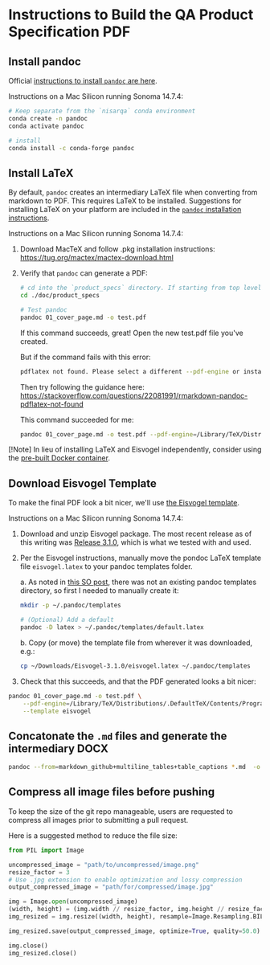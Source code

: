 # Instructions to Build the QA Product Specification PDF

## Install pandoc
Official [instructions to install `pandoc` are here](https://pandoc.org/installing.html).

Instructions on a Mac Silicon running Sonoma 14.7.4:
```bash
# Keep separate from the `nisarqa` conda environment
conda create -n pandoc
conda activate pandoc

# install
conda install -c conda-forge pandoc
```

## Install LaTeX
By default, `pandoc` creates an intermediary LaTeX file when converting from markdown to PDF. This requires LaTeX to be installed. Suggestions for installing LaTeX on your platform are included in the [`pandoc` installation instructions](https://pandoc.org/installing.html).

Instructions on a Mac Silicon running Sonoma 14.7.4:

1. Download MacTeX and follow .pkg installation instructions: https://tug.org/mactex/mactex-download.html
2. Verify that `pandoc` can generate a PDF:

    ```bash
    # cd into the `product_specs` directory. If starting from top level `nisarqa`:
    cd ./doc/product_specs

    # Test pandoc
    pandoc 01_cover_page.md -o test.pdf
    ```
    If this command succeeds, great! Open the new test.pdf file you've created.

    But if the command fails with this error:
    ```bash
    pdflatex not found. Please select a different --pdf-engine or install pdflatex
    ```
    Then try following the guidance here: https://stackoverflow.com/questions/22081991/rmarkdown-pandoc-pdflatex-not-found

    This command succeeded for me:
    ```bash
    pandoc 01_cover_page.md -o test.pdf --pdf-engine=/Library/TeX/Distributions/.DefaultTeX/Contents/Programs/texbin/pdflatex
    ```

[!Note]
In lieu of installing LaTeX and Eisvogel independently, consider using the [pre-built Docker container](https://hub.docker.com/r/pandoc/extra).


## Download Eisvogel Template
To make the final PDF look a bit nicer, we'll use [the Eisvogel template](https://github.com/Wandmalfarbe/pandoc-latex-template).

Instructions on a Mac Silicon running Sonoma 14.7.4:
1. Download and unzip Eisvogel package. The most recent release as of this writing was [Release 3.1.0](https://github.com/Wandmalfarbe/pandoc-latex-template/releases/tag/v3.1.0), which is what we tested with and used.
2. Per the Eisvogel instructions, manually move the pondoc LaTeX template file `eisvogel.latex` to your pandoc templates folder.

    a. As noted in [this SO post](https://stackoverflow.com/a/39710146), there was not an existing pandoc templates directory, so first I needed to manually create it:
    ```bash
    mkdir -p ~/.pandoc/templates

    # (Optional) Add a default 
    pandoc -D latex > ~/.pandoc/templates/default.latex
    ```
    b. Copy (or move) the template file from wherever it was downloaded, e.g.:
    ```bash
    cp ~/Downloads/Eisvogel-3.1.0/eisvogel.latex ~/.pandoc/templates 
    ```
3. Check that this succeeds, and that the PDF generated looks a bit nicer:
```bash
pandoc 01_cover_page.md -o test.pdf \
    --pdf-engine=/Library/TeX/Distributions/.DefaultTeX/Contents/Programs/texbin/pdflatex \
    --template eisvogel
```

## Concatonate the `.md` files and generate the intermediary DOCX
```bash
pandoc --from=markdown_github+multiline_tables+table_captions *.md  -o nisarqa_product_specs_tmp.docx -V linkcolor=blue
```

## Compress all image files before pushing
To keep the size of the git repo manageable, users are requested to compress all images prior to submitting a pull request.


Here is a suggested method to reduce the file size:

```python
from PIL import Image

uncompressed_image = "path/to/uncompressed/image.png"
resize_factor = 3
# Use .jpg extension to enable optimization and lossy compression
output_compressed_image = "path/for/compressed/image.jpg"

img = Image.open(uncompressed_image)
(width, height) = (img.width // resize_factor, img.height // resize_factor)
img_resized = img.resize((width, height), resample=Image.Resampling.BILINEAR)

img_resized.save(output_compressed_image, optimize=True, quality=50.0)

img.close()
img_resized.close()
```